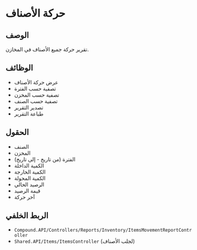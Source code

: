 # حركة الأصناف

## الوصف
تقرير حركة جميع الأصناف في المخازن.

## الوظائف
- عرض حركة الأصناف
- تصفية حسب الفترة
- تصفية حسب المخزن
- تصفية حسب الصنف
- تصدير التقرير
- طباعة التقرير

## الحقول
- الصنف
- المخزن
- الفترة (من تاريخ - إلى تاريخ)
- الكمية الداخلة
- الكمية الخارجة
- الكمية المحولة
- الرصيد الحالي
- قيمة الرصيد
- آخر حركة

## الربط الخلفي
- `Compound.API/Controllers/Reports/Inventory/ItemsMovementReportController`
- `Shared.API/Items/ItemsController` (لجلب الأصناف)

